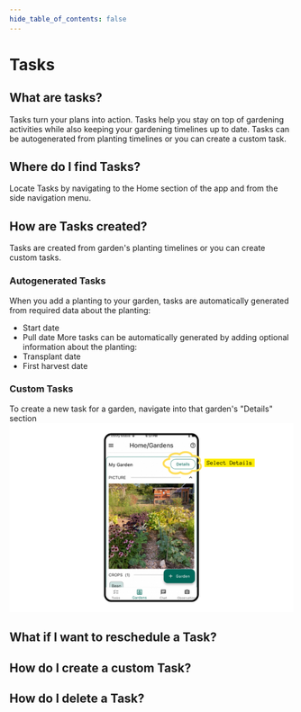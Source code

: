 ```yaml
---
hide_table_of_contents: false
---
```


# Tasks

## What are tasks?
Tasks turn your plans into action.  Tasks help you stay on top of gardening activities while also keeping your gardening timelines up to date.  Tasks can be autogenerated from planting timelines or you can create a custom task.

## Where do I find Tasks?
Locate Tasks by navigating to the Home section of the app and from the side navigation menu.

## How are Tasks created?
Tasks are created from garden's planting timelines or you can create custom tasks.  

### Autogenerated Tasks 
When you add a planting to your garden, tasks are automatically generated from required data about the planting:
 - Start date
 - Pull date
More tasks can be automatically generated by adding optional information about the planting:
 - Transplant date
 - First harvest date

### Custom Tasks
To create a new task for a garden, navigate into that garden's "Details" section
<img width="600" src="/img/user-guide/find-details.png"/>

## What if I want to reschedule a Task?

## How do I create a custom Task?

## How do I delete a Task?
